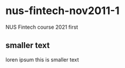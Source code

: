 # nus-fintech-nov2011-1
NUS Fintech course 2021 first 
## smaller text
loren ipsum this is smaller text
